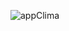 ![appClima](https://user-images.githubusercontent.com/44711086/87836167-8feac000-c865-11ea-8e1c-af7b870889d3.jpeg)
